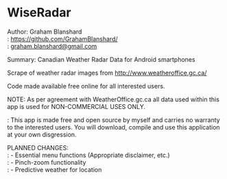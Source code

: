 WiseRadar  
=========

Author: Graham Blanshard  
:        https://github.com/GrahamBlanshard/  
:        graham.blanshard@gmail.com  

Summary: Canadian Weather Radar Data for Android smartphones  

Scrape of weather radar images from http://www.weatheroffice.gc.ca/  

Code made available free online for all interested users.  

NOTE: As per agreement with WeatherOffice.gc.ca all data used within this app is used for NON-COMMERCIAL USES ONLY.

:      This app is made free and open source by myself and carries no warranty to the interested users. You will download, compile and use this application at your own disgression.
	  
PLANNED CHANGES:  
:	- Essential menu functions (Appropriate disclaimer, etc.)  
:	- Pinch-zoom functionality  
:	- Predictive weather for location  

